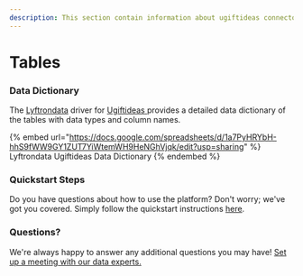 ```yaml
---
description: This section contain information about ugiftideas connector tables information
---
```


# Tables

### Data Dictionary

The [Lyftrondata](https://www.lyftrondata.com/) driver for [Ugiftideas](https://www.lyftrondata.com/integration/ugiftideas/)[ ](https://www.lyftrondata.com/integration/ugiftideas/)provides a detailed data dictionary of the tables with data types and column names.

{% embed url="https://docs.google.com/spreadsheets/d/1a7PyHRYbH-hhS9fWW9GY1ZUT7YiWtemWH9HeNGhVjqk/edit?usp=sharing" %}
Lyftrondata Ugiftideas Data Dictionary
{% endembed %}

### Quickstart Steps

Do you have questions about how to use the platform? Don't worry; we've got you covered. Simply follow the quickstart instructions [here](../../../../quickstart-steps.md).

### Questions? <a href="#questions" id="questions"></a>

We're always happy to answer any additional questions you may have! [Set up a meeting with our data experts.](https://www.lyftrondata.com/book-a-meeting/)

